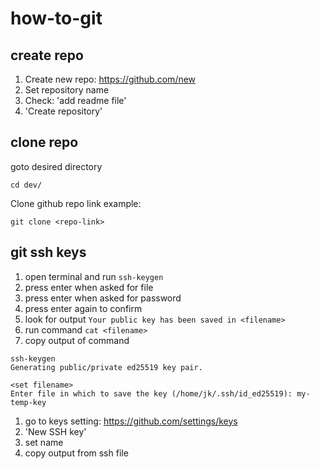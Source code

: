 # how-to-git

## create repo 
1. Create new repo: https://github.com/new
2. Set repository name
3. Check: 'add readme file'
4. 'Create repository'

## clone repo
goto desired directory
```
cd dev/
```

Clone github repo link
example:
```
git clone <repo-link>
```

## git ssh keys
1. open terminal and run `ssh-keygen`
2. press enter when asked for file
3. press enter when asked for password
4. press enter again to confirm
5. look for output `Your public key has been saved in <filename>`
6. run command `cat <filename>`
7. copy output of command
```
ssh-keygen
Generating public/private ed25519 key pair.

<set filename>
Enter file in which to save the key (/home/jk/.ssh/id_ed25519): my-temp-key
```
1. go to keys setting: https://github.com/settings/keys
2. 'New SSH key'
3. set name
4. copy output from ssh file